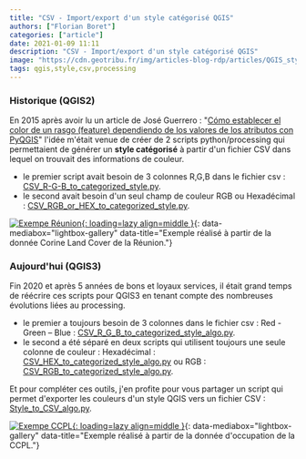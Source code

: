```yaml
---
title: "CSV - Import/export d'un style catégorisé QGIS"
authors: ["Florian Boret"]
categories: ["article"]
date: 2021-01-09 11:11
description: "CSV - Import/export d'un style catégorisé QGIS"
image: "https://cdn.geotribu.fr/img/articles-blog-rdp/articles/QGIS_style_CSV.gif"
tags: qgis,style,csv,processing
---
```


### Historique (QGIS2)

En 2015 après avoir lu un article de José Guerrero :  "[Cómo establecer el color de un rasgo (feature) dependiendo de los valores de los atributos con PyQGIS](https://joseguerreroa.wordpress.com/2015/02/22/como-establecer-el-color-de-un-rasgo-feature-dependiendo-de-los-valores-de-los-atributos-con-pyqgis/)"  l'idée m'était venue de créer de 2 scripts python/processing qui permettaient de générer un **style catégorisé** à partir d'un fichier CSV dans lequel on trouvait des informations de couleur.

* le premier script avait besoin de 3 colonnes R,G,B dans le fichier csv : [CSV_R-G-B_to_categorized_style.py](https://github.com/igeofr/qgis2/blob/master/scripts/CSV_R-G-B_to_categorized_style.py).
* le second avait besoin d'un seul champ de couleur RGB ou Hexadécimal : [CSV_RGB_or_HEX_to_categorized_style.py](https://github.com/igeofr/qgis2/blob/master/scripts/CSV_RGB_or_HEX_to_categorized_style.py).

[![Exempe Réunion](https://cdn.geotribu.fr/img/articles-blog-rdp/articles/CSV_QGIS_style.gif "Exemple réalisé à partir de la donnée Corine Land Cover de la Réunion."){: loading=lazy align=middle }](https://cdn.geotribu.fr/img/articles-blog-rdp/articles/CSV_QGIS_style.gif){: data-mediabox="lightbox-gallery" data-title="Exemple réalisé à partir de la donnée Corine Land Cover de la Réunion."}

### Aujourd'hui (QGIS3)

Fin 2020 et après 5 années de bons et loyaux services, il était grand temps de réécrire ces scripts pour QGIS3 en tenant compte des nombreuses évolutions liées au processing.

* le premier a toujours besoin de 3 colonnes dans le fichier csv : Red - Green – Blue : [CSV_R_G_B_to_categorized_style_algo.py](https://github.com/igeofr/qgis3/blob/master/scripts/style/CSV_R_G_B_to_categorized_style_algo.py).
* le second a été séparé en deux scripts qui utilisent toujours une seule colonne de couleur : Hexadécimal : [CSV_HEX_to_categorized_style_algo.py](https://github.com/igeofr/qgis3/blob/master/scripts/style/CSV_HEX_to_categorized_style_algo.py) ou RGB : [CSV_RGB_to_categorized_style_algo.py](https://github.com/igeofr/qgis3/blob/master/scripts/style/CSV_RGB_to_categorized_style_algo.py).

Et pour compléter ces outils, j'en profite pour vous partager un script qui permet d'exporter les couleurs d'un style QGIS vers un fichier CSV : [Style_to_CSV_algo.py](https://github.com/igeofr/qgis3/blob/master/scripts/style/Style_to_CSV_algo.py).

[![Exempe CCPL](https://cdn.geotribu.fr/img/articles-blog-rdp/articles/QGIS_style_CSV.gif "Exemple réalisé à partir de la donnée d'occupation de la CCPL."){: loading=lazy align=middle }](https://cdn.geotribu.fr/img/articles-blog-rdp/articles/QGIS_style_CSV.gif){: data-mediabox="lightbox-gallery" data-title="Exemple réalisé à partir de la donnée d'occupation de la CCPL."}
